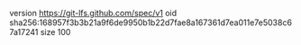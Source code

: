 version https://git-lfs.github.com/spec/v1
oid sha256:168957f3b3b21a9f6de9950b1b22d7fae8a167361d7ea011e7e5038c67a17241
size 100
